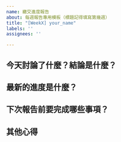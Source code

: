 ```yaml
---
name: 繳交進度報告
about: 每週報告專用模板（標題記得填寫第幾週）
title: "[WeekX] your_name"
labels: ''
assignees: ''

---
```


## 今天討論了什麼？結論是什麼？



## 最新的進度是什麼？



## 下次報告前要完成哪些事項？



## 其他心得
